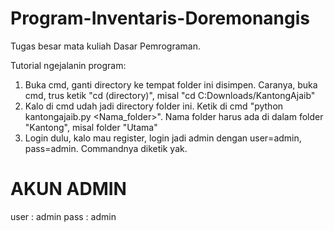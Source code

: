 # Program-Inventaris-Doremonangis
Tugas besar mata kuliah Dasar Pemrograman.

Tutorial ngejalanin program:
1. Buka cmd, ganti directory ke tempat folder ini disimpen. Caranya, buka cmd, trus ketik "cd (directory)", misal "cd C:Downloads/KantongAjaib"
2. Kalo di cmd udah jadi directory folder ini. Ketik di cmd "python kantongajaib.py <Nama_folder>".
    Nama folder harus ada di dalam folder "Kantong", misal folder "Utama"
3. Login dulu, kalo mau register, login jadi admin dengan user=admin, pass=admin. Commandnya diketik yak.

# AKUN ADMIN
user : admin
pass : admin